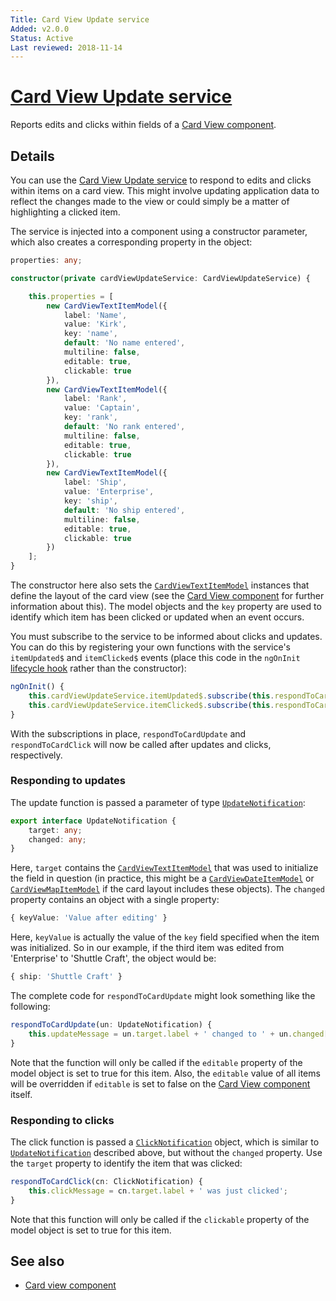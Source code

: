 ```yaml
---
Title: Card View Update service
Added: v2.0.0
Status: Active
Last reviewed: 2018-11-14
---
```


# [Card View Update service](../../lib/core/card-view/services/card-view-update.service.ts "Defined in card-view-update.service.ts")

Reports edits and clicks within fields of a [Card View component](../core/card-view.component.md).

## Details

You can use the [Card View Update service](../core/card-view-update.service.md) to respond to edits and clicks within items on
a card view. This might involve updating application data to reflect the changes made to
the view or could simply be a matter of highlighting a clicked item.

The service is injected into a component using a constructor parameter, which also
creates a corresponding property in the object:

```ts
properties: any;

constructor(private cardViewUpdateService: CardViewUpdateService) {

    this.properties = [
        new CardViewTextItemModel({
            label: 'Name',
            value: 'Kirk',
            key: 'name',
            default: 'No name entered',
            multiline: false,
            editable: true,
            clickable: true
        }),
        new CardViewTextItemModel({
            label: 'Rank',
            value: 'Captain',
            key: 'rank',
            default: 'No rank entered',
            multiline: false,
            editable: true,
            clickable: true
        }),
        new CardViewTextItemModel({
            label: 'Ship',
            value: 'Enterprise',
            key: 'ship',
            default: 'No ship entered',
            multiline: false,
            editable: true,
            clickable: true
        })
    ];
}
```

The constructor here also sets the [`CardViewTextItemModel`](../../lib/core/card-view/models/card-view-textitem.model.ts) instances that define the layout of the
card view (see the [Card View component](card-view.component.md) for further information
about this). The model objects and the `key` property are used to identify which item has been clicked
or updated when an event occurs. 

You must subscribe to the service to be informed about clicks and updates. You can do this by
registering your own functions with the service's `itemUpdated$` and `itemClicked$` events
(place this code in the `ngOnInit` 
[lifecycle hook](https://angular.io/guide/lifecycle-hooks#oninit) rather than the constructor):

```ts
ngOnInit() {
    this.cardViewUpdateService.itemUpdated$.subscribe(this.respondToCardUpdate.bind(this));
    this.cardViewUpdateService.itemClicked$.subscribe(this.respondToCardClick.bind(this));
}
```

With the subscriptions in place, `respondToCardUpdate` and `respondToCardClick` will now be
called after updates and clicks, respectively. 

### Responding to updates

The update function is passed a parameter of type [`UpdateNotification`](../../lib/core/card-view/services/card-view-update.service.ts):

```ts
export interface UpdateNotification {
    target: any;
    changed: any;
}
```

Here, `target` contains the [`CardViewTextItemModel`](../../lib/core/card-view/models/card-view-textitem.model.ts) that was used to initialize
the field in question (in practice, this might be a [`CardViewDateItemModel`](../../lib/core/card-view/models/card-view-dateitem.model.ts) or [`CardViewMapItemModel`](../../lib/core/card-view/models/card-view-mapitem.model.ts) if
the card layout includes these objects). The `changed` property contains an object with a single property:

```ts
{ keyValue: 'Value after editing' }
```

Here, `keyValue` is actually the value of the `key` field specified when the item was initialized. So
in our example, if the third item was edited from 'Enterprise' to 'Shuttle Craft', the object would be:

```ts
{ ship: 'Shuttle Craft' }
```

The complete code for `respondToCardUpdate` might look something like the following:

```ts
respondToCardUpdate(un: UpdateNotification) {
    this.updateMessage = un.target.label + ' changed to ' + un.changed[un.target.key];
}
```

Note that the function will only be called if the `editable` property of the model object is set to true
for this item. Also, the `editable` value of all items will be overridden if `editable` is set to false
on the [Card View component](card-view.component.md) itself.

### Responding to clicks

The click function is passed a [`ClickNotification`](../../lib/core/card-view/services/card-view-update.service.ts) object, which is similar to [`UpdateNotification`](../../lib/core/card-view/services/card-view-update.service.ts) described above,
but without the `changed` property. Use the `target` property to identify the item that was clicked:

```ts
respondToCardClick(cn: ClickNotification) {
    this.clickMessage = cn.target.label + ' was just clicked';
}  
```

Note that this function will only be called if the `clickable` property of the model object is set to true for this item.

## See also

-   [Card view component](card-view.component.md)
